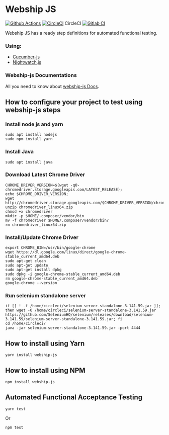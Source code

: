 # Webship JS

[![Github Actions](https://github.com/webship/webship-js/actions/workflows/github-actions.yml/badge.svg?branch=1.0.x)](https://github.com/webship/webship-js/actions)
[![CircleCI](https://circleci.com/gh/webship/webship-js/tree/1.0.x.svg?style=svg)](https://circleci.com/gh/webship/webship-js/tree/1.0.x) CircleCI
[![Gitlab CI](https://gitlab.com/webship/webship-js/badges/1.0.x/pipeline.svg?job=karma&key_text=Gitlab+CI&key_width=60)](https://gitlab.com/webship/webship-js/-/pipelines)

Webship JS has a ready step definitions for automated functional testing.

### Using:
* [Cucumber-js](https://github.com/cucumber/cucumber-js)
* [Nightwatch.js](https://github.com/nightwatchjs/nightwatch)


### Webship-js Documentations
All you need to know about [webship-js Docs](https://webship.gitbook.io/webship-js-docs/).


## How to configure your project to test using webship-js steps

### Install node js and yarn

```
sudo apt install nodejs
sudo npm install yarn
```

### Install Java

```
sudo apt install java
```

### Download Latest Chrome Driver

```
CHROME_DRIVER_VERSION=$(wget -qO- chromedriver.storage.googleapis.com/LATEST_RELEASE);
echo $CHROME_DRIVER_VERSION;
wget http://chromedriver.storage.googleapis.com/$CHROME_DRIVER_VERSION/chromedriver_linux64.zip
unzip chromedriver_linux64.zip
chmod +x chromedriver
mkdir -p $HOME/.composer/vendor/bin
mv -f chromedriver $HOME/.composer/vendor/bin/
rm chromedriver_linux64.zip
```

### Install/Update Chrome Driver

```
export CHROME_BIN=/usr/bin/google-chrome
wget https://dl.google.com/linux/direct/google-chrome-stable_current_amd64.deb
sudo apt-get clean
sudo apt-get update
sudo apt-get install dpkg
sudo dpkg -i google-chrome-stable_current_amd64.deb
rm google-chrome-stable_current_amd64.deb
google-chrome --version
```

### Run selenium standalone server

```
if [[ ! -f /home/circleci/selenium-server-standalone-3.141.59.jar ]]; then wget -O /home/circleci/selenium-server-standalone-3.141.59.jar https://github.com/SeleniumHQ/selenium/releases/download/selenium-3.141.59/selenium-server-standalone-3.141.59.jar; fi
cd /home/circleci/
java -jar selenium-server-standalone-3.141.59.jar -port 4444
```         

## How to install using Yarn

```
yarn install webship-js
```

## How to install using NPM

```
npm install webship-js
```

 ## Automated Functional Acceptance Testing

```
yarn test
```

Or

```
npm test
```